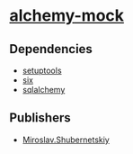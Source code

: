 # [alchemy-mock](https://pypi.org/project/alchemy-mock)

## Dependencies
- [setuptools](packages/s/setuptools.md)
- [six](packages/s/six.md)
- [sqlalchemy](packages/s/sqlalchemy.md)



## Publishers
- [Miroslav.Shubernetskiy](https://pypi.org/user/Miroslav.Shubernetskiy)

